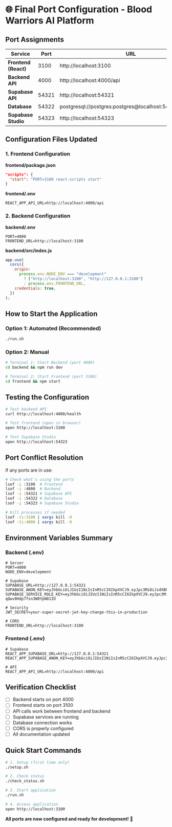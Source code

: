 # 🌐 Final Port Configuration - Blood Warriors AI Platform

## Port Assignments

| Service              | Port  | URL                                                     |
| -------------------- | ----- | ------------------------------------------------------- |
| **Frontend (React)** | 3100  | http://localhost:3100                                   |
| **Backend API**      | 4000  | http://localhost:4000/api                               |
| **Supabase API**     | 54321 | http://localhost:54321                                  |
| **Database**         | 54322 | postgresql://postgres:postgres@localhost:54322/postgres |
| **Supabase Studio**  | 54323 | http://localhost:54323                                  |

## Configuration Files Updated

### 1. Frontend Configuration

**frontend/package.json**

```json
"scripts": {
  "start": "PORT=3100 react-scripts start"
}
```

**frontend/.env**

```env
REACT_APP_API_URL=http://localhost:4000/api
```

### 2. Backend Configuration

**backend/.env**

```env
PORT=4000
FRONTEND_URL=http://localhost:3100
```

**backend/src/index.js**

```javascript
app.use(
  cors({
    origin:
      process.env.NODE_ENV === "development"
        ? ["http://localhost:3100", "http://127.0.0.1:3100"]
        : process.env.FRONTEND_URL,
    credentials: true,
  })
);
```

## How to Start the Application

### Option 1: Automated (Recommended)

```bash
./run.sh
```

### Option 2: Manual

```bash
# Terminal 1: Start Backend (port 4000)
cd backend && npm run dev

# Terminal 2: Start Frontend (port 3100)
cd frontend && npm start
```

## Testing the Configuration

```bash
# Test backend API
curl http://localhost:4000/health

# Test frontend (open in browser)
open http://localhost:3100

# Test Supabase Studio
open http://localhost:54323
```

## Port Conflict Resolution

If any ports are in use:

```bash
# Check what's using the ports
lsof -i :3100  # Frontend
lsof -i :4000  # Backend
lsof -i :54321 # Supabase API
lsof -i :54322 # Database
lsof -i :54323 # Supabase Studio

# Kill processes if needed
lsof -ti:3100 | xargs kill -9
lsof -ti:4000 | xargs kill -9
```

## Environment Variables Summary

### Backend (.env)

```env
# Server
PORT=4000
NODE_ENV=development

# Supabase
SUPABASE_URL=http://127.0.0.1:54321
SUPABASE_ANON_KEY=eyJhbGciOiJIUzI1NiIsInR5cCI6IkpXVCJ9.eyJpc3MiOiJzdXBhYmFzZS1kZW1vIiwicm9sZSI6ImFub24iLCJleHAiOjE5ODM4MTI5OTZ9.CRXP1A7WOeoJeXxjNni43kdQwgnWNReilDMblYTn_I0
SUPABASE_SERVICE_ROLE_KEY=eyJhbGciOiJIUzI1NiIsInR5cCI6IkpXVCJ9.eyJpc3MiOiJzdXBhYmFzZS1kZW1vIiwicm9sZSI6InNlcnZpY2Vfcm9sZSIsImV4cCI6MTk4MzgxMjk5Nn0.EGIM96RAZx35lJzdJsyH-qQwv8Hdp7fsn3W0YpN81IU

# Security
JWT_SECRET=your-super-secret-jwt-key-change-this-in-production

# CORS
FRONTEND_URL=http://localhost:3100
```

### Frontend (.env)

```env
# Supabase
REACT_APP_SUPABASE_URL=http://127.0.0.1:54321
REACT_APP_SUPABASE_ANON_KEY=eyJhbGciOiJIUzI1NiIsInR5cCI6IkpXVCJ9.eyJpc3MiOiJzdXBhYmFzZS1kZW1vIiwicm9sZSI6ImFub24iLCJleHAiOjE5ODM4MTI5OTZ9.CRXP1A7WOeoJeXxjNni43kdQwgnWNReilDMblYTn_I0

# API
REACT_APP_API_URL=http://localhost:4000/api
```

## Verification Checklist

- [ ] Backend starts on port 4000
- [ ] Frontend starts on port 3100
- [ ] API calls work between frontend and backend
- [ ] Supabase services are running
- [ ] Database connection works
- [ ] CORS is properly configured
- [ ] All documentation updated

## Quick Start Commands

```bash
# 1. Setup (first time only)
./setup.sh

# 2. Check status
./check_status.sh

# 3. Start application
./run.sh

# 4. Access application
open http://localhost:3100
```

**All ports are now configured and ready for development!** 🚀
